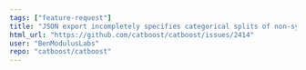```yaml
---
tags: ["feature-request"]
title: "JSON export incompletely specifies categorical splits of non-symmetric trees"
html_url: "https://github.com/catboost/catboost/issues/2414"
user: "BenModulusLabs"
repo: "catboost/catboost"
---
```


